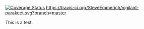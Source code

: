 [![Coverage Status](https://coveralls.io/repos/github/SteveEmmerich/vigilant-parakeet/badge.svg?branch=master)](https://coveralls.io/github/SteveEmmerich/vigilant-parakeet?branch=master)
https://travis-ci.org/SteveEmmerich/vigilant-parakeet.svg?branch=master

This is a test. 